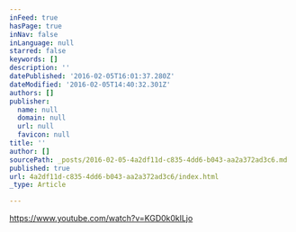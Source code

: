 ```yaml
---
inFeed: true
hasPage: true
inNav: false
inLanguage: null
starred: false
keywords: []
description: ''
datePublished: '2016-02-05T16:01:37.280Z'
dateModified: '2016-02-05T14:40:32.301Z'
authors: []
publisher:
  name: null
  domain: null
  url: null
  favicon: null
title: ''
author: []
sourcePath: _posts/2016-02-05-4a2df11d-c835-4dd6-b043-aa2a372ad3c6.md
published: true
url: 4a2df11d-c835-4dd6-b043-aa2a372ad3c6/index.html
_type: Article

---
```

https://www.youtube.com/watch?v=KGD0k0klLjo